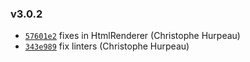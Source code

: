 ### v3.0.2

- [`57601e2`](https://github.com/christophehurpeau/alouette/commit/57601e2b1525973f6d3efae1b507def36af80654) fixes in HtmlRenderer (Christophe Hurpeau)
- [`343e989`](https://github.com/christophehurpeau/alouette/commit/343e98924776ad2a38b2aeb59fcff3eaf39bc898) fix linters (Christophe Hurpeau)


